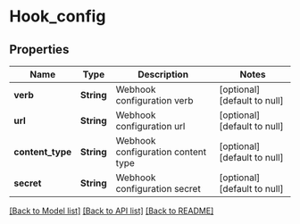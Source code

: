# Hook_config
## Properties

Name | Type | Description | Notes
------------ | ------------- | ------------- | -------------
**verb** | **String** | Webhook configuration verb | [optional] [default to null]
**url** | **String** | Webhook configuration url | [optional] [default to null]
**content\_type** | **String** | Webhook configuration content type | [optional] [default to null]
**secret** | **String** | Webhook configuration secret | [optional] [default to null]

[[Back to Model list]](../README.md#documentation-for-models) [[Back to API list]](../README.md#documentation-for-api-endpoints) [[Back to README]](../README.md)


